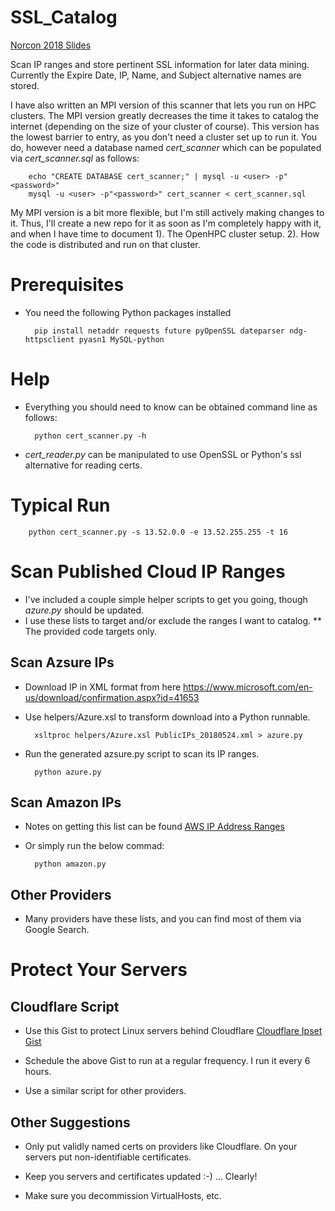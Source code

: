 # SSL_Catalog

[Norcon 2018 Slides](https://docs.google.com/presentation/d/1VeCfEkty2onozfXVh7C8ZlKjeTQ0sWo3GGzDfnJq8cE/edit?usp=sharing "Norcon 2018 Slides")

Scan IP ranges and store pertinent SSL information for later data mining.  Currently the Expire Date, IP, Name, and Subject alternative names are stored.

I have also written an MPI version of this scanner that lets you run on HPC clusters.  The MPI version greatly decreases the time it takes to catalog the internet (depending on the size of your cluster of course).  This version has the lowest barrier to entry, as you don't need a cluster set up to run it.  You do, however need a database named *cert_scanner* which can be populated via *cert_scanner.sql* as follows:

        echo "CREATE DATABASE cert_scanner;" | mysql -u <user> -p"<password>"
        mysql -u <user> -p"<password>" cert_scanner < cert_scanner.sql

My MPI version is a bit more flexible, but I'm still actively making changes to it.  Thus, I'll create a new repo for it as soon as I'm completely happy with it, and when I have time to document 1). The OpenHPC cluster setup.  2). How the code is distributed and run on that cluster.

# Prerequisites

* You need the following Python packages installed

        pip install netaddr requests future pyOpenSSL dateparser ndg-httpsclient pyasn1 MySQL-python

# Help

* Everything you should need to know can be obtained command line as follows:

        python cert_scanner.py -h

* *cert_reader.py* can be manipulated to use OpenSSL or Python's ssl alternative for reading certs.

# Typical Run

        python cert_scanner.py -s 13.52.0.0 -e 13.52.255.255 -t 16

# Scan Published Cloud IP Ranges

* I've included a couple simple helper scripts to get you going, though *azure.py* should be updated.
* I use these lists to target and/or exclude the ranges I want to catalog.
** The provided code targets only.

## Scan Azsure IPs

* Download IP in XML format from here https://www.microsoft.com/en-us/download/confirmation.aspx?id=41653
* Use helpers/Azure.xsl to transform download into a Python runnable.

        xsltproc helpers/Azure.xsl PublicIPs_20180524.xml > azure.py

* Run the generated azsure.py script to scan its IP ranges.

        python azure.py

## Scan Amazon IPs

* Notes on getting this list can be found [AWS IP Address Ranges](https://docs.aws.amazon.com/general/latest/gr/aws-ip-ranges.html#aws-ip-download "AWS IP Address Range")

* Or simply run the below commad:

        python amazon.py

## Other Providers

* Many providers have these lists, and you can find most of them via Google Search.

# Protect Your Servers

## Cloudflare Script

* Use this Gist to protect Linux servers behind Cloudflare [Cloudflare Ipset Gist](https://gist.github.com/viable-hartman/3093796be4ec66710f20e7bdf3576724 "Cloudflare Ipset Gist")

* Schedule the above Gist to run at a regular frequency.  I run it every 6 hours.

* Use a similar script for other providers.

## Other Suggestions

* Only put validly named certs on providers like Cloudflare.  On your servers put non-identifiable certificates.

* Keep you servers and certificates updated :-) ... Clearly!

* Make sure you decommission VirtualHosts, etc.
